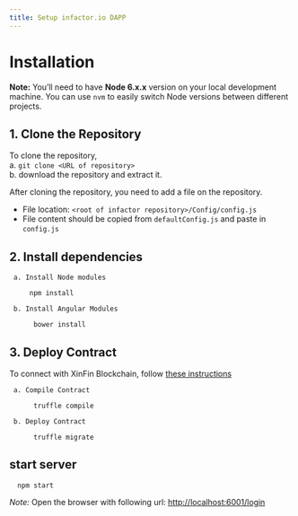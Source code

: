 ```yaml
---
title: Setup infactor.io DAPP
---
```


# Installation

**Note:** You’ll need to have **Node 6.x.x** version on your local development machine. You can use `nvm` to easily switch Node versions between different projects.

## 1. Clone the Repository

To clone the repository,   
 a. `git clone <URL of repository>`  
 b. download the repository and extract it.

After cloning the repository, you need to add a file on the repository.

* File location: `<root of infactor repository>/Config/config.js`  
* File content should be copied from `defaultConfig.js` and paste in `config.js`

## 2. Install dependencies

```text
 a. Install Node modules

     npm install

 b. Install Angular Modules

      bower install
```

## 3. Deploy Contract

To connect with XinFin Blockchain, follow [these instructions](https://github.com/punit-agarwal/Developer-Resource/tree/292cf026ee8057660f28bf3756370e83f1e5280b/Docs/DAPP/infactor.io/Setup/XDC01-Docker-Node-Setup.md)

```text
 a. Compile Contract

      truffle compile

 b. Deploy Contract

      truffle migrate
```

## start server

```text
  npm start
```

_Note:_ Open the browser with following url: [http://localhost:6001/login](http://localhost:6001/login)

